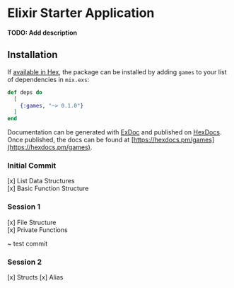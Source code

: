 # Elixir Starter Application

**TODO: Add description**

## Installation

If [available in Hex](https://hex.pm/docs/publish), the package can be installed
by adding `games` to your list of dependencies in `mix.exs`:

```elixir
def deps do
  [
    {:games, "~> 0.1.0"}
  ]
end
```

Documentation can be generated with [ExDoc](https://github.com/elixir-lang/ex_doc)
and published on [HexDocs](https://hexdocs.pm). Once published, the docs can
be found at [https://hexdocs.pm/games](https://hexdocs.pm/games).

### Initial Commit

[x] List Data Structures  
[x] Basic Function Structure

### Session 1

[x] File Structure  
[x] Private Functions

~ test commit

### Session 2

[x] Structs
[x] Alias